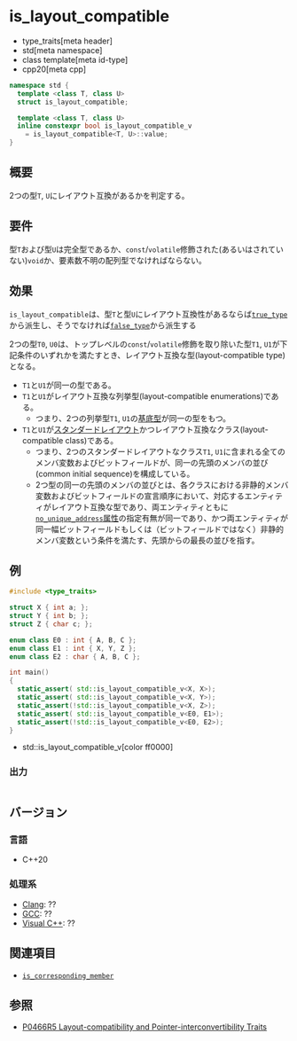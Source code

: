 # is_layout_compatible
* type_traits[meta header]
* std[meta namespace]
* class template[meta id-type]
* cpp20[meta cpp]

```cpp
namespace std {
  template <class T, class U>
  struct is_layout_compatible;

  template <class T, class U>
  inline constexpr bool is_layout_compatible_v
    = is_layout_compatible<T, U>::value;
}
```

## 概要
2つの型`T`, `U`にレイアウト互換があるかを判定する。


## 要件
型`T`および型`U`は完全型であるか、`const`/`volatile`修飾された(あるいはされていない)`void`か、要素数不明の配列型でなければならない。


## 効果
`is_layout_compatible`は、型`T`と型`U`にレイアウト互換性があるならば[`true_type`](true_type.md)から派生し、そうでなければ[`false_type`](false_type.md)から派生する


2つの型`T0`, `U0`は、トップレベルの`const`/`volatile`修飾を取り除いた型`T1`, `U1`が下記条件のいずれかを満たすとき、レイアウト互換な型(layout-compatible type)となる。

- `T1`と`U1`が同一の型である。
- `T1`と`U1`がレイアウト互換な列挙型(layout-compatible enumerations)である。
    - つまり、2つの列挙型`T1`, `U1`の[基底型](underlying_type.md)が同一の型をもつ。
- `T1`と`U1`が[スタンダードレイアウト](is_standard_layout.md)かつレイアウト互換なクラス(layout-compatible class)である。
    - つまり、2つのスタンダードレイアウトなクラス`T1`, `U1`に含まれる全てのメンバ変数およびビットフィールドが、同一の先頭のメンバの並び(common initial sequence)を構成している。
    - 2つ型の同一の先頭のメンバの並びとは、各クラスにおける非静的メンバ変数およびビットフィールドの宣言順序において、対応するエンティティがレイアウト互換な型であり、両エンティティともに[`no_unique_address`属性](/lang/cpp20/language_support_for_empty_objects.md)の指定有無が同一であり、かつ両エンティティが同一幅ビットフィールドもしくは（ビットフィールドではなく）非静的メンバ変数という条件を満たす、先頭からの最長の並びを指す。


## 例
```cpp example
#include <type_traits>

struct X { int a; };
struct Y { int b; };
struct Z { char c; };

enum class E0 : int { A, B, C };
enum class E1 : int { X, Y, Z };
enum class E2 : char { A, B, C };

int main()
{
  static_assert( std::is_layout_compatible_v<X, X>);
  static_assert( std::is_layout_compatible_v<X, Y>);
  static_assert(!std::is_layout_compatible_v<X, Z>);
  static_assert( std::is_layout_compatible_v<E0, E1>);
  static_assert(!std::is_layout_compatible_v<E0, E2>);
}
```
* std::is_layout_compatible_v[color ff0000]

### 出力
```
```


## バージョン
### 言語
- C++20

### 処理系
- [Clang](/implementation.md#clang): ??
- [GCC](/implementation.md#gcc): ??
- [Visual C++](/implementation.md#visual_cpp): ??


## 関連項目
- [`is_corresponding_member`](is_corresponding_member.md)


## 参照
- [P0466R5 Layout-compatibility and Pointer-interconvertibility Traits](http://www.open-std.org/jtc1/sc22/wg21/docs/papers/2019/p0466r5.pdf)
